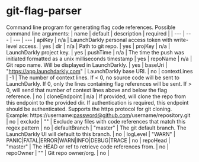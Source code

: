 # git-flag-parser

Command line program for generating flag code references. Possible command line arguments:
| name | default | description | required |
| --- | --- | --- | --- |
apiKey | n/a | LaunchDarkly personal access token with write-level access. | yes |
dir | n/a | Path to git repo. | yes |
projKey | n/a | LaunchDarkly project key. | yes |
pushTime | n/a | The time the push was initiated formatted as a unix milliseconds timestamp | yes |
repoName | n/a | Git repo name. Will be displayed in LaunchDarkly. | yes |
baseUri | "https://app.launchdarkly.com" | LaunchDarkly base URI. | no |
contextLines | -1 | The number of context lines. If < 0, no source code will be sent to LaunchDarkly. If 0, only the lines containing flag references will be sent. If > 0, will send that number of context lines above and below the flag reference. | no |
cloneEndpoint | n/a | If provided, will clone the repo from this endpoint to the provided dir. If authentication is required, this endpoint should be authenticated. Supports the https protocol for git cloning. Example: https://username:password@github.com/username/repository.git | no |
exclude | "" | Exclude any files with code references that match this regex pattern | no |
defaultBranch | "master" | The git default branch. The LaunchDarkly UI will default to this branch. | no |
logLevel | "WARN" | PANIC\|FATAL\|ERROR\|WARN\|INFO\|DEBUG\|TRACE | no |
repoHead | "master" | The HEAD or ref to retrieve code references from. | no |
repoOwner | "" | Git repo owner/org. | no |
